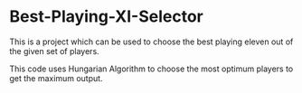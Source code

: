 # Best-Playing-XI-Selector

This is a project which can be used to choose the best playing eleven out of the given set of players.

This code uses Hungarian Algorithm to choose the most optimum players to get the maximum output.
